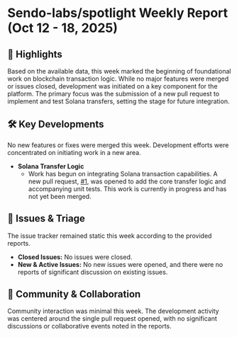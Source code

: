 # Sendo-labs/spotlight Weekly Report (Oct 12 - 18, 2025)

## 🚀 Highlights
Based on the available data, this week marked the beginning of foundational work on blockchain transaction logic. While no major features were merged or issues closed, development was initiated on a key component for the platform. The primary focus was the submission of a new pull request to implement and test Solana transfers, setting the stage for future integration.

## 🛠️ Key Developments
No new features or fixes were merged this week. Development efforts were concentrated on initiating work in a new area.

*   **Solana Transfer Logic**
    *   Work has begun on integrating Solana transaction capabilities. A new pull request, [#1](https://github.com/Sendo-labs/spotlight/pull/1), was opened to add the core transfer logic and accompanying unit tests. This work is currently in progress and has not yet been merged.

## 🐛 Issues & Triage
The issue tracker remained static this week according to the provided reports.

*   **Closed Issues:** No issues were closed.
*   **New & Active Issues:** No new issues were opened, and there were no reports of significant discussion on existing issues.

## 💬 Community & Collaboration
Community interaction was minimal this week. The development activity was centered around the single pull request opened, with no significant discussions or collaborative events noted in the reports.
